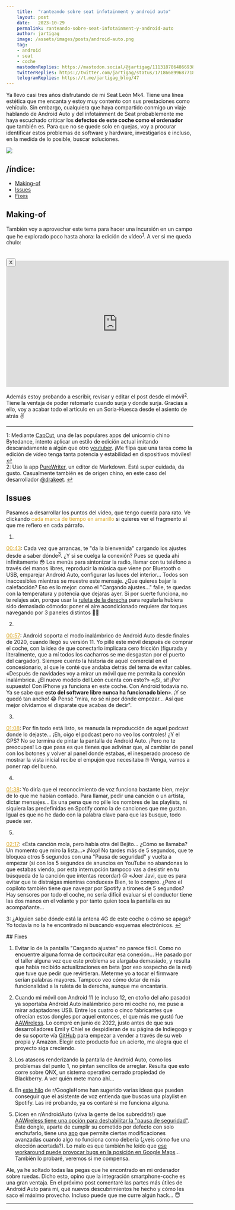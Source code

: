 ```yaml
---
    title:  "ranteando sobre seat infotainment y android auto"
    layout: post
    date:   2023-10-29
    permalink: ranteando-sobre-seat-infotainment-y-android-auto
    author: jartigag
    image: /assets/images/posts/android-auto.png
    tag:
    - android
    - seat
    - coche
    mastodonReplies: https://mastodon.social/@jartigag/111318786486693868
    twitterReplies: https://twitter.com/jartigag/status/1718668996877181098
    telegramReplies: https://t.me/jartigag_blog/47
---
```


<script type="text/javascript" src="https://code.jquery.com/jquery-3.2.1.min.js"></script>
<link rel="stylesheet" media="all" href="{{site.baseurl}}/assets/css/scroll-video.css">

Ya llevo casi tres años disfrutando de mi Seat León Mk4.
Tiene una línea estética que me encanta y estoy muy contento con sus prestaciones como vehículo.
Sin embargo, cualquiera que haya compartido conmigo un viaje hablando de Android Auto y del infotainment de Seat probablemente me haya escuchado criticar los **defectos de este coche como el ordenador** que también es.
Para que no se quede solo en quejas, voy a procurar identificar estos problemas de software y hardware, investigarlos e incluso, en la medida de lo posible, buscar soluciones.

![]({{site.baseurl}}/assets/images/posts/android-auto.png)

## /índice:

<!-- vim-markdown-toc GFM -->

* [Making-of](#making-of)
* [Issues](#issues)
* [Fixes](#fixes)

<!-- vim-markdown-toc -->

## Making-of
También voy a aprovechar este tema para hacer una incursión en un campo que he explorado poco hasta ahora: la edición de vídeo<sup id="fnref:1">[1](#fn:1)</sup>.
A ver si me queda chulo:

<div class="video-wrap">
  <div class="video">
    <div class="close-wrap-button" style="position: relative; margin-top: 20px; top: 15px; left: 0;">
      <button>X</button>
    </div>
    <iframe class="video-iframe" name="peertubevideo" width="600" height="340" src="https://fediverse.tv/videos/embed/19ce0dba-a941-403b-a970-7a130a720504?warningTitle=0" frameborder="0" gesture="media" allowfullscreen></iframe>
  </div>
</div>


Además estoy probando a escribir, revisar y editar el post desde el móvil<sup id="fnref:2">[2](#fn:2)</sup>.
Tiene la ventaja de poder retomarlo cuando surja y donde surja.
Gracias a ello, voy a acabar todo el artículo en un Soria-Huesca desde el asiento de atrás ✌️

---

<a name="fn:1"></a>1: Mediante [CapCut](https://play.google.com/store/apps/details?id=com.lemon.lvoverseas), una de las populares apps del unicornio chino Bytedance, intento aplicar un estilo de edición actual imitando descaradamente a algún que otro [youtuber](https://youtube.com/@LiveOverflow). ¡Me flipa que una tarea como la edición de vídeo tenga tanta potencia y estabilidad en dispositivos móviles! [↩](#fnref:1)  
<a name="fn:2"></a>2: Uso la app [PureWriter](https://play.google.com/store/apps/details?id=com.drakeet.purewriter), un editor de Markdown. Está super cuidada, da gusto. Casualmente también es de origen chino, en este caso del desarrollador [@drakeet](https://github.com/drakeet). [↩](#fnref:2)  

## Issues
Pasamos a desarrollar los puntos del vídeo, que tengo cuerda para rato.
Ve clickando <span style="color: goldenrod;">cada marca de tiempo en amarillo</span> si quieres ver el fragmento al que me refiero en cada párrafo.

1. <a href="https://fediverse.tv/videos/embed/19ce0dba-a941-403b-a970-7a130a720504?start=43s&amp;stop=52s&amp;title=0&amp;warningTitle=0&amp;p2p=0&amp;autoplay=1" style="color: goldenrod;" target="peertubevideo">
00:43</a>:
Cada vez que arrancas, te "da la bienvenida" cargando los ajustes desde a saber dónde<sup id="fnref:3">[3](#fn:3)</sup>.
¿Y si se cuelga la conexión?
Pues se queda ahí infinitamente 😳
Los menús para sintonizar la radio, llamar con tu teléfono a través del manos libres, reproducir la música que viene por Bluetooth o USB, emparejar Android Auto, configurar las luces del interior...
Todos son inaccesibles mientras se muestre este mensaje.
¿Que quieres bajar la calefacción?
Eso es lo mejor: como el "Cargando ajustes..." falle, te quedas con la temperatura y potencia que dejaras ayer.
Si por suerte funciona, no te relajes aún, porque usar la [ruleta de la derecha](https://twitter.com/jartigag/status/1563451011229880323) para regularla hubiera sido demasiado cómodo:
poner el aire acondicionado requiere dar toques navegando por 3 paneles distintos 🤦‍♂️

2. <a href="https://fediverse.tv/videos/embed/19ce0dba-a941-403b-a970-7a130a720504?start=56s&amp;stop=1m3s&amp;title=0&amp;warningTitle=0&amp;p2p=0&amp;autoplay=1" style="color: goldenrod;" target="peertubevideo">
00:57</a>:
Android soporta el modo inalámbrico de Android Auto desde finales de 2020, cuando llegó su versión 11.
Yo pillé este móvil después de comprar el coche, con la idea de que conectarlo implicara cero fricción (figurada y literalmente, que a mí todos los cacharros se me desgastan por el puerto del cargador).
Siempre cuento la historia de aquel comercial en el concesionario, al que le conté que andaba detrás del tema de evitar cables.
«Después de navidades voy a mirar un móvil que me permita la conexión inalámbrica.
¿El nuevo modelo del León cuenta con esto?»
«¡Sí, sí! ¡Por supuesto!
Con iPhone ya funciona en este coche.
Con Android todavía no.
Ya se sabe que **esto del software libre nunca ha funcionado bien**».
¡Y se quedó tan ancho! 😂
Pensé "mira, no sé ni por dónde empezar... Así que mejor olvidamos el disparate que acabas de decir".

3. <a href="https://fediverse.tv/videos/embed/19ce0dba-a941-403b-a970-7a130a720504?start=1m8s&amp;stop=1m35s&amp;title=0&amp;warningTitle=0&amp;p2p=0&amp;autoplay=1" style="color: goldenrod;" target="peertubevideo">
01:08</a>:
Por fin todo está listo, se reanuda la reproducción de aquel podcast donde lo dejaste...
¡Eh, oigo el podcast pero no veo los controles!
¿Y el GPS?
No se termina de pintar la pantalla de Android Auto.
¡Pero no te preocupes!
Lo que pasa es que tienes que adivinar que, al cambiar de panel con los botones y volver al panel donde estabas, el inesperado proceso de mostrar la vista inicial recibe el empujón que necesitaba 🙄 Venga, vamos a poner rap del bueno.

4. <a href="https://fediverse.tv/videos/embed/19ce0dba-a941-403b-a970-7a130a720504?start=1m38s&amp;stop=2m16s&amp;title=0&amp;warningTitle=0&amp;p2p=0&amp;autoplay=1" style="color: goldenrod;" target="peertubevideo">
01:38</a>:
Yo diría que el reconocimiento de voz funciona bastante bien, mejor de lo que me habían contado.
Para llamar, pedir una canción o un artista, dictar mensajes...
Es una pena que no pille los nombres de las playlists, ni siquiera las predefinidas en Spotify como la de canciones que me gustan.
Igual es que no he dado con la palabra clave para que las busque, todo puede ser.

5. <a href="https://fediverse.tv/videos/embed/19ce0dba-a941-403b-a970-7a130a720504?start=2m17s&amp;stop=2m42s&amp;title=0&amp;warningTitle=0&amp;p2p=0&amp;autoplay=1" style="color: goldenrod;" target="peertubevideo">
02:17</a>:
«Esta canción mola, pero había otra del Bejito...
¿Cómo se llamaba?
Un momento que miro la lista...»
¡Nop!
No tardes más de 5 segundos, que te bloquea otros 5 segundos con una "Pausa de seguridad" y vuelta a empezar
(si con los 5 segundos de anuncios en YouTube no abandonas lo que estabas viendo, por esta interrupción tampoco vas a desistir en tu búsqueda de la canción que intentas recordar) 😐
«Joer Javi, que es para evitar que te distraigas mientras conduces»
Bien, te lo compro.
¿Pero el copiloto también tiene que navegar por Spotify a tirones de 5 segundos?
Hay sensores por todo el coche, no sería difícil evaluar si el conductor tiene las dos manos en el volante y por tanto quien toca la pantalla es su acompañante...

<a name="fn:3"></a>3: ¿Alguien sabe dónde está la antena 4G de este coche o cómo se apaga? Yo todavía no la he encontrado ni buscando esquemas electrónicos. [↩](#fnref:3)  

<div class="hide-video"></div>
## Fixes

1. Evitar lo de la pantalla "Cargando ajustes" no parece fácil.
Como no encuentre alguna forma de cortocircuitar esa conexión...
He pasado por el taller alguna vez que este problema se alargaba demasiado, y resulta que había recibido actualizaciones en beta (por eso sospecho de la red) que tuve que pedir que revirtieran.
Meterme yo a tocar el firmware serían palabras mayores.
Tampoco veo cómo dotar de más funcionalidad a la ruleta de la derecha, aunque me encantaría.

2. Cuando mi móvil con Android 11 (e incluso 12, en otoño del año pasado) ya soportaba Android Auto inalámbrico pero mi coche no, me puse a mirar adaptadores USB.
Entre los cuatro o cinco fabricantes que ofrecían estos dongles por aquel entonces, el que más me gustó fue [AAWireless](https://www.aawireless.io/).
Lo compré en junio de 2022, justo antes de que sus desarrolladores Emil y Chiel se despidieran de su página de Indiegogo y de su soporte vía [GitHub](https://github.com/cpebit) para empezar a vender a través de su web propia y Amazon.
Elegir este producto fue un acierto, me alegra que el proyecto siga creciendo.

3. Los atascos renderizando la pantalla de Android Auto, como los problemas del punto 1, no pintan sencillos de arreglar.
Resulta que esto corre sobre QNX, un sistema operativo cerrado propiedad de Blackberry.
A ver quién mete mano ahí...

4. En [este hilo](https://www.reddit.com/r/googlehome/comments/ou7gkr/get_google_voice_assistant_to_play_my_spotify/) de r/GoogleHome han sugerido varias ideas que pueden conseguir que el asistente de voz entienda que buscas una playlist en Spotify. Las iré probando, ya os contaré si me funciona alguna.

5. Dicen en r/AndroidAuto (¡viva la gente de los subreddits!) que [AAWireless tiene una opción para deshabilitar la "pausa de seguridad"](https://www.reddit.com/r/AndroidAuto/comments/12ly2op/safety_pause_back_soon/jg9hdyv).
Este dongle, aparte de cumplir su cometido por defecto con solo enchufarlo, tiene una [app](https://play.google.com/store/apps/details?id=app.aawireless) que permite ciertas modificaciones avanzadas cuando algo no funciona como debería (¿veis cómo fue una elección acertada?).
Lo malo es que también he leído que [ese workaround puede provocar bugs en la posición en Google Maps](https://www.androidcentral.com/accessories/audio/aawireless-review)...
También lo probaré, veremos si me compensa.

Ale, ya he soltado todas las pegas que he encontrado en mi ordenador sobre ruedas.
Dicho esto, opino que la integración smartphone-coche es una gran ventaja.
En el próximo post comentaré las partes más útiles de Android Auto para mí, qué nuevos descubrimientos he hecho y cómo les saco el máximo provecho.
Incluso puede que me curre algún hack... 😇

---
<script type="text/javascript" src="{{site.baseurl}}/assets/js/scroll-video.js"></script>
